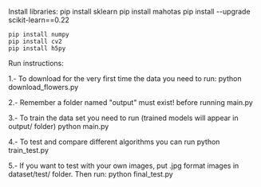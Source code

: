 Install libraries:
    pip install sklearn
    pip install mahotas
    pip install --upgrade scikit-learn==0.22

    pip install numpy
    pip install cv2
    pip install h5py


Run instructions:

1.- To download for the very first time the data you need to run:
python download_flowers.py

2.- Remember a folder named "output" must exist! before running main.py

3.- To train the data set you need to run (trained models will appear in output/ folder)
python main.py

4.- To test and compare different algorithms you can run
python train_test.py

5.- If you want to test with your own images, put .jpg format images in dataset/test/ folder.
    Then run:
python final_test.py